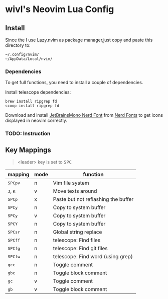# wivl's Neovim Lua Config

## Install

Since the I use Lazy.nvim as package manager,just copy and paste this directory to:
```
~/.config/nvim/
~/AppData/Local/nvim/
```

### Dependencies

To get full functions, you need to install a couple of dependencies.


Install telescope dependencies:

```
brew install ripgrep fd
scoop install ripgrep fd
```


Download and install [JetBrainsMono Nerd Font](https://github.com/ryanoasis/nerd-fonts/releases/download/v3.0.2/JetBrainsMono.zip) from [Nerd Fonts](https://www.nerdfonts.com/font-downloads) to get icons displayed in neovim correctly.

### TODO: Instruction

## Key Mappings

> \<leader\> key is set to <kbd>SPC</kbd>

|mapping|mode|function|
|-------|----|--------|
|<kbd>SPC</kbd><kbd>p</kbd><kbd>v</kbd>|n|Vim file system|
|<kbd>J</kbd>, <kbd>K</kbd>|v|Move texts around|
|<kbd>SPC</kbd><kbd>p</kbd>|x|Paste but not reflashing the buffer|
|<kbd>SPC</kbd><kbd>y</kbd>|n|Copy to system buffer|
|<kbd>SPC</kbd><kbd>y</kbd>|v|Copy to system buffer|
|<kbd>SPC</kbd><kbd>Y</kbd>|n|Copy to system buffer|
|<kbd>SPC</kbd><kbd>s</kbd><kbd>r</kbd>|n|Global string replace|
|<kbd>SPC</kbd><kbd>f</kbd><kbd>f</kbd>|n|telescope: Find files|
|<kbd>SPC</kbd><kbd>f</kbd><kbd>g</kbd>|n|telescope: Find git files|
|<kbd>SPC</kbd><kbd>f</kbd><kbd>w</kbd>|n|telescope: Find word (using grep)|
|<kbd>g</kbd><kbd>c</kbd><kbd>c</kbd>|n|Toggle comment|
|<kbd>g</kbd><kbd>b</kbd><kbd>c</kbd>|n|Toggle block comment|
|<kbd>g</kbd><kbd>c</kbd>|v|Toggle comment|
|<kbd>g</kbd><kbd>b</kbd>|v|Toggle block comment|


